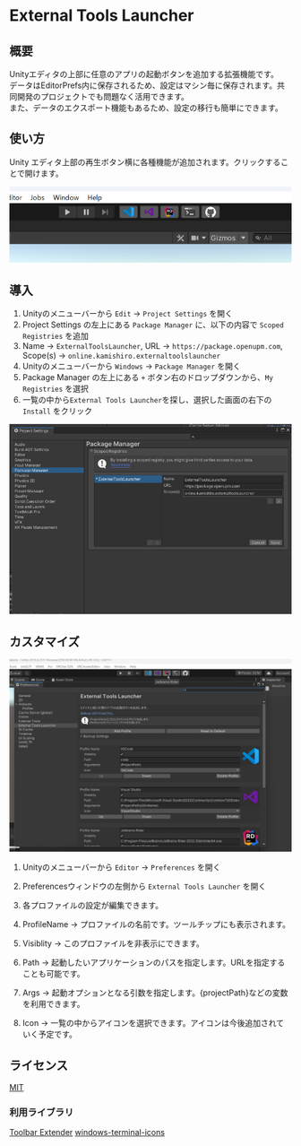 # External Tools Launcher
## 概要
Unityエディタの上部に任意のアプリの起動ボタンを追加する拡張機能です。  
データはEditorPrefs内に保存されるため、設定はマシン毎に保存されます。共同開発のプロジェクトでも問題なく活用できます。  
また、データのエクスポート機能もあるため、設定の移行も簡単にできます。  

## 使い方
Unity エディタ上部の再生ボタン横に各種機能が追加されます。クリックすることで開けます。

![SampleImage](./Textures/Readme/SampleImage.png)

## 導入
1. Unityのメニューバーから `Edit` -> `Project Settings` を開く  
2. Project Settings の左上にある `Package Manager` に、以下の内容で `Scoped Registries` を追加  
3. Name -> `ExternalToolsLauncher`, URL -> `https://package.openupm.com`, Scope(s) -> `online.kamishiro.externaltoolslauncher`  
4. Unityのメニューバーから `Windows` -> `Package Manager` を開く  
5. Package Manager の左上にある `+` ボタン右のドロップダウンから、`My Registries` を選択  
6. 一覧の中から`External Tools Launcher`を探し、選択した画面の右下の `Install` をクリック  

![Image](./Textures/Readme/ProjectSettings.png)

## カスタマイズ
![SettingsImage](./Textures/Readme/Settings.png)
1. Unityのメニューバーから `Editor` -> `Preferences` を開く  
2. Preferencesウィンドウの左側から `External Tools Launcher` を開く  
3. 各プロファイルの設定が編集できます。  
  
1. ProfileName -> プロファイルの名前です。ツールチップにも表示されます。  
2. Visiblity -> このプロファイルを非表示にできます。  
3. Path -> 起動したいアプリケーションのパスを指定します。URLを指定することも可能です。  
4. Args -> 起動オプションとなる引数を指定します。{projectPath}などの変数を利用できます。  
5. Icon -> 一覧の中からアイコンを選択できます。アイコンは今後追加されていく予定です。  

## ライセンス
[MIT](./LICENSE.md)

### 利用ライブラリ
[Toolbar Extender](https://github.com/marijnz/unity-toolbar-extender/tree/master/Editor)
[windows-terminal-icons](https://github.com/TheFern2/windows-terminal-icons)
